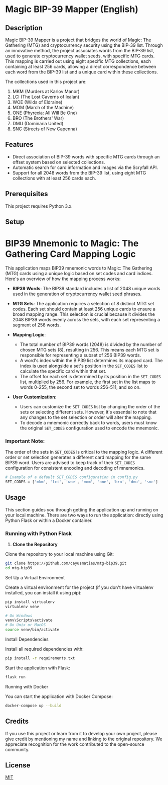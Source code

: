 # Magic BIP-39 Mapper (English)

## Description

Magic BIP-39 Mapper is a project that bridges the world of Magic: The Gathering (MTG) and cryptocurrency security using the BIP-39 list. Through an innovative method, the project associates words from the BIP-39 list, used to generate cryptocurrency wallet seeds, with specific MTG cards. This mapping is carried out using eight specific MTG collections, each containing at least 256 cards, allowing a direct correspondence between each word from the BIP-39 list and a unique card within these collections.

The collections used in this project are:

1. MKM (Murders at Karlov Manor)
2. LCI (The Lost Caverns of Ixalan)
3. WOE (Wilds of Eldraine)
4. MOM (March of the Machine)
5. ONE (Phyrexia: All Will Be One)
6. BRO (The Brothers' War)
7. DMU (Dominaria United)
8. SNC (Streets of New Capenna)

## Features

- Direct association of BIP-39 words with specific MTG cards through an offset system based on selected collections.
- Automatic search for card information and images via the Scryfall API.
- Support for all 2048 words from the BIP-39 list, using eight MTG collections with at least 256 cards each.

## Prerequisites

This project requires Python 3.x.

## Setup

# BIP39 Mnemonic to Magic: The Gathering Card Mapping Logic

This application maps BIP39 mnemonic words to Magic: The Gathering (MTG) cards using a unique logic based on set codes and card indices. Here's an overview of how the mapping process works:

- **BIP39 Words**: The BIP39 standard includes a list of 2048 unique words used in the generation of cryptocurrency wallet seed phrases.

- **MTG Sets**: The application requires a selection of 8 distinct MTG set codes. Each set should contain at least 256 unique cards to ensure a broad mapping range. This selection is crucial because it divides the 2048 BIP39 words evenly across the sets, with each set representing a segment of 256 words.

- **Mapping Logic**: 
    - The total number of BIP39 words (2048) is divided by the number of chosen MTG sets (8), resulting in 256. This means each MTG set is responsible for representing a subset of 256 BIP39 words.
    - A word's index within the BIP39 list determines its mapped card. The index is used alongside a set's position in the `SET_CODES` list to calculate the specific card within that set.
    - The offset for each set is determined by its position in the `SET_CODES` list, multiplied by 256. For example, the first set in the list maps to words 0-255, the second set to words 256-511, and so on.

- **User Customization**:
    - Users can customize the `SET_CODES` list by changing the order of the sets or selecting different sets. However, it's essential to note that any changes to the set selection or order will alter the mapping.
    - To decode a mnemonic correctly back to words, users must know the original `SET_CODES` configuration used to encode the mnemonic.

### Important Note:
The order of the sets in `SET_CODES` is critical to the mapping logic. A different order or set selection generates a different card mapping for the same BIP39 word. Users are advised to keep track of their `SET_CODES` configuration for consistent encoding and decoding of mnemonics.

```python
# Example of a default SET_CODES configuration in config.py
SET_CODES = ['mkm', 'lci', 'woe', 'mom', 'one', 'bro', 'dmu', 'snc']
```

## Usage

This section guides you through getting the application up and running on your local machine. There are two ways to run the application: directly using Python Flask or within a Docker container.

### Running with Python Flask

1. **Clone the Repository**

Clone the repository to your local machine using Git:

```bash
git clone https://github.com/cayusmatias/mtg-bip39.git
cd mtg-bip39
```

Set Up a Virtual Environment

Create a virtual environment for the project (if you don't have virtualenv installed, you can install it using pip):
```bash
pip install virtualenv
virtualenv venv

# On Windows
venv\Scripts\activate
# On Unix or MacOS
source venv/bin/activate
```

Install Dependencies

Install all required dependencies with:
```bash
pip install -r requirements.txt
```

Start the application with Flask:
```bash
flask run
```

Running with Docker

You can start the application with Docker Compose:

```bash
docker-compose up --build
```

## Credits

If you use this project or learn from it to develop your own project, please give credit by mentioning my name and linking to the original repository. We appreciate recognition for the work contributed to the open-source community.

## License

[MIT](https://choosealicense.com/licenses/mit/)
